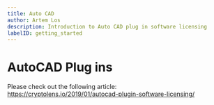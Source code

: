 ```yaml
---
title: Auto CAD
author: Artem Los
description: Introduction to Auto CAD plug in software licensing
labelID: getting_started
---
```


# AutoCAD Plug ins

Please check out the following article: https://cryptolens.io/2019/01/autocad-plugin-software-licensing/

